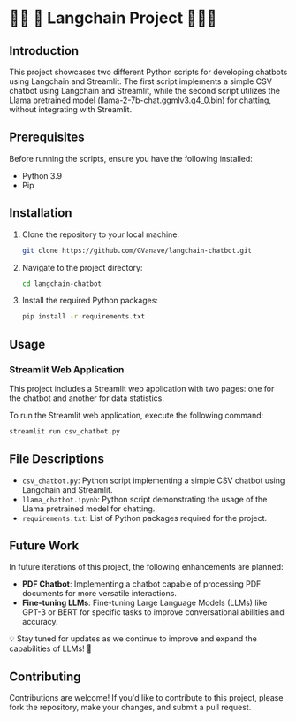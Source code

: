 # 🔗🔗 🤖 Langchain Project 🔗🔗🤖

## Introduction

This project showcases two different Python scripts for developing chatbots using Langchain and Streamlit. The first script implements a simple CSV chatbot using Langchain and Streamlit, while the second script utilizes the Llama pretrained model (llama-2-7b-chat.ggmlv3.q4_0.bin) for chatting, without integrating with Streamlit.

## Prerequisites

Before running the scripts, ensure you have the following installed:

- Python 3.9
- Pip 

## Installation

1. Clone the repository to your local machine:

    ```bash
    git clone https://github.com/GVanave/langchain-chatbot.git
    ```

2. Navigate to the project directory:

    ```bash
    cd langchain-chatbot
    ```

3. Install the required Python packages:

    ```bash
    pip install -r requirements.txt
    ```

## Usage

### Streamlit Web Application

This project includes a Streamlit web application with two pages: one for the chatbot and another for data statistics.

To run the Streamlit web application, execute the following command:

```bash
streamlit run csv_chatbot.py 
```

## File Descriptions

- `csv_chatbot.py`: Python script implementing a simple CSV chatbot using Langchain and Streamlit.
- `llama_chatbot.ipynb`: Python script demonstrating the usage of the Llama pretrained model for chatting.
- `requirements.txt`: List of Python packages required for the project.

## Future Work

In future iterations of this project, the following enhancements are planned:

- **PDF Chatbot**: Implementing a chatbot capable of processing PDF documents for more versatile interactions.
- **Fine-tuning LLMs**: Fine-tuning Large Language Models (LLMs) like GPT-3 or BERT for specific tasks to improve conversational abilities and accuracy.

💡 Stay tuned for updates as we continue to improve and expand the capabilities of LLMs! 🚀


## Contributing

Contributions are welcome! If you'd like to contribute to this project, please fork the repository, make your changes, and submit a pull request.


